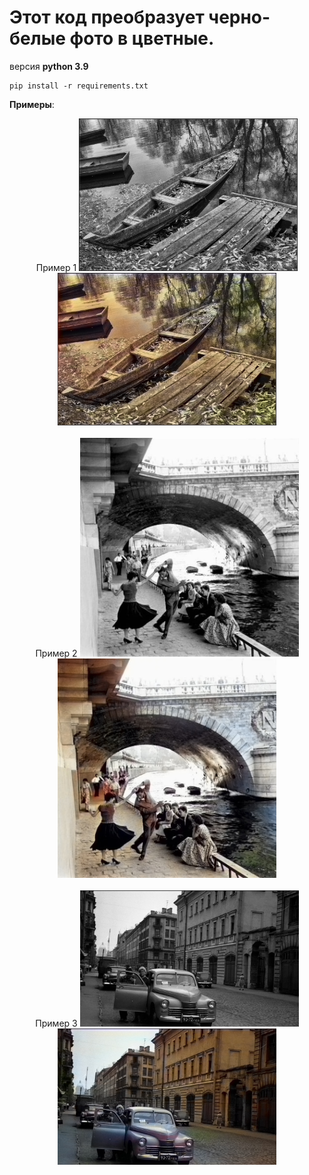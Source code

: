 # Этот код преобразует черно-белые фото в цветные.

версия __python 3.9__

```Библиотеки
pip install -r requirements.txt
```

__Примеры__:

<p align="center">
  <a>Пример 1</a>
  <img src="test_input/1.jpg" width="350" title="input1">
  <img src="test_output/1.jpg" width="350" title="output1">
  <br>
  <br>
  <a>Пример 2</a>
  <img src="test_input/2.jpg" width="350" title="input2">
  <img src="test_output/2.jpg" width="350" title="output2">
  <br>
  <br>
  <a>Пример 3</a>
  <img src="test_input/3.jpg" width="350" title="input3">
  <img src="test_output/3.jpg" width="350" title="output3">
</p>
